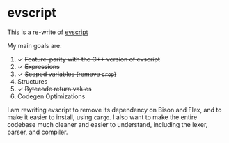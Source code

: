 # evscript

This is a re-write of [evscript](https://github.com/eievui5/evscript)

My main goals are:
1. ✓ ~~Feature-parity with the C++ version of evscript~~
2. ✓ ~~Expressions~~
3. ✓ ~~Scoped variables (remove `drop`)~~
4. Structures
5. ✓ ~~Bytecode return values~~
7. Codegen Optimizations

I am rewriting evscript to remove its dependency on Bison and Flex, and to make it easier to install, using `cargo`.
I also want to make the entire codebase much cleaner and easier to understand, including the lexer, parser, and compiler.

